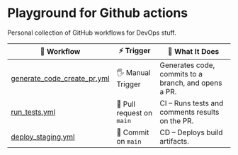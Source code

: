 # Playground for Github actions

Personal collection of GitHub workflows for DevOps stuff.

| 🧩 **Workflow** | ⚡ **Trigger** | 🧠 **What It Does** |
|-----------------|----------------|----------------------|
| [generate_code_create_pr.yml](.github/workflows/scaffold/generate_code_create_pr.yml) | 🖐️ Manual Trigger | Generates code, commits to a branch, and opens a PR. |
| [run_tests.yml](.github/workflows/run_tests.yml) | 🔁 Pull request on `main` | CI – Runs tests and comments results on the PR. |
| [deploy_staging.yml](.github/workflows/deploy_staging.yml) | 🚀 Commit on `main` | CD – Deploys build artifacts. |
